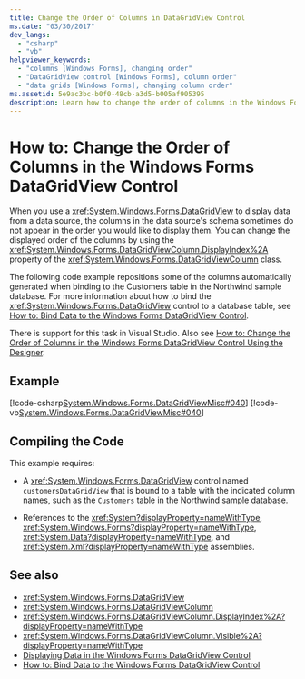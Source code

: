 ```yaml
---
title: Change the Order of Columns in DataGridView Control
ms.date: "03/30/2017"
dev_langs: 
  - "csharp"
  - "vb"
helpviewer_keywords: 
  - "columns [Windows Forms], changing order"
  - "DataGridView control [Windows Forms], column order"
  - "data grids [Windows Forms], changing column order"
ms.assetid: 5e9ac3bc-b0f0-48cb-a3d5-b005af905395
description: Learn how to change the order of columns in the Windows Forms DataGridView control by using the DisplayIndex property.
---
```

# How to: Change the Order of Columns in the Windows Forms DataGridView Control
When you use a <xref:System.Windows.Forms.DataGridView> to display data from a data source, the columns in the data source's schema sometimes do not appear in the order you would like to display them. You can change the displayed order of the columns by using the <xref:System.Windows.Forms.DataGridViewColumn.DisplayIndex%2A> property of the <xref:System.Windows.Forms.DataGridViewColumn> class.  
  
 The following code example repositions some of the columns automatically generated when binding to the Customers table in the Northwind sample database. For more information about how to bind the <xref:System.Windows.Forms.DataGridView> control to a database table, see [How to: Bind Data to the Windows Forms DataGridView Control](how-to-bind-data-to-the-windows-forms-datagridview-control.md).  
  
 There is support for this task in Visual Studio.  Also see [How to: Change the Order of Columns in the Windows Forms DataGridView Control Using the Designer](change-the-order-of-columns-in-the-datagrid-using-the-designer.md).  
  
## Example  
 [!code-csharp[System.Windows.Forms.DataGridViewMisc#040](~/samples/snippets/csharp/VS_Snippets_Winforms/System.Windows.Forms.DataGridViewMisc/CS/datagridviewmisc.cs#040)]
 [!code-vb[System.Windows.Forms.DataGridViewMisc#040](~/samples/snippets/visualbasic/VS_Snippets_Winforms/System.Windows.Forms.DataGridViewMisc/VB/datagridviewmisc.vb#040)]  
  
## Compiling the Code  
 This example requires:  
  
- A <xref:System.Windows.Forms.DataGridView> control named `customersDataGridView` that is bound to a table with the indicated column names, such as the `Customers` table in the Northwind sample database.  
  
- References to the <xref:System?displayProperty=nameWithType>, <xref:System.Windows.Forms?displayProperty=nameWithType>, <xref:System.Data?displayProperty=nameWithType>, and <xref:System.Xml?displayProperty=nameWithType> assemblies.  
  
## See also

- <xref:System.Windows.Forms.DataGridView>
- <xref:System.Windows.Forms.DataGridViewColumn>
- <xref:System.Windows.Forms.DataGridViewColumn.DisplayIndex%2A?displayProperty=nameWithType>
- <xref:System.Windows.Forms.DataGridViewColumn.Visible%2A?displayProperty=nameWithType>
- [Displaying Data in the Windows Forms DataGridView Control](displaying-data-in-the-windows-forms-datagridview-control.md)
- [How to: Bind Data to the Windows Forms DataGridView Control](how-to-bind-data-to-the-windows-forms-datagridview-control.md)
